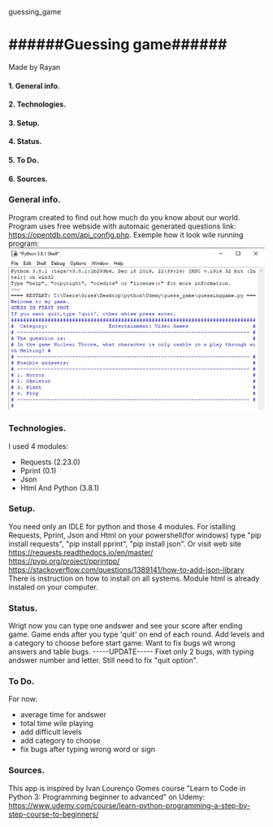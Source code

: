  guessing_game

 # ######Guessing game######

Made by Rayan



#### 1. General info.
#### 2. Technologies.
#### 3. Setup.
#### 4. Status.
#### 5. To Do.
#### 6. Sources.



### General info.

Program created to find out how much do you know about our world.
Program uses free webside with automaic generated questions link: https://opentdb.com/api_config.php.
Exemple how it look wile running program:
![exaple chart](./example.jpg)

### Technologies.

I used 4 modules:
* Requests (2.23.0)
* Pprint (0.1)
* Json
* Html
And Python (3.8.1)

### Setup.

You need only an IDLE for python and those 4 modules.
For istalling Requests, Pprint, Json and Html on your powershell(for windows) type
"pip install requests",
"pip install pprint",
"pip install json".
Or visit web site 
https://requests.readthedocs.io/en/master/ 
https://pypi.org/project/pprintpp/
https://stackoverflow.com/questions/1389141/how-to-add-json-library
There is instruction on how to install on all systems.
Module html is already instaled on your computer.


### Status.

Wrigt now you can type one andswer and see your score after ending game.
Game ends after you type 'quit' on end of each round.
Add levels and a category to choose before start game. 
Want to fix bugs wit wrong answers and table bugs.
-----UPDATE-----
Fixet only 2 bugs, with typing andswer number and letter.
Still need to fix "quit option".

### To Do.

For now:
* average time for andswer
* total time wile playing
* add difficult levels
* add category to choose
* fix bugs after typing wrong word or sign

### Sources.

This app is inspired by Ivan Lourenço Gomes course "Learn to Code in Python 3: Programming beginner to advanced"
on Udemy: https://www.udemy.com/course/learn-python-programming-a-step-by-step-course-to-beginners/



